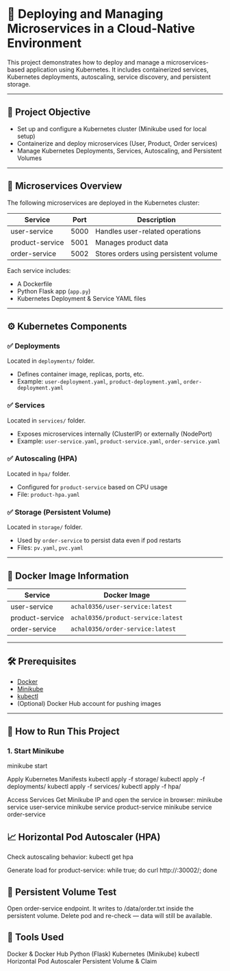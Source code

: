# 🚀 Deploying and Managing Microservices in a Cloud-Native Environment

This project demonstrates how to deploy and manage a microservices-based application using Kubernetes. It includes containerized services, Kubernetes deployments, autoscaling, service discovery, and persistent storage.

---

## 📌 Project Objective

- Set up and configure a Kubernetes cluster (Minikube used for local setup)
- Containerize and deploy microservices (User, Product, Order services)
- Manage Kubernetes Deployments, Services, Autoscaling, and Persistent Volumes

---

## 📂 Microservices Overview

The following microservices are deployed in the Kubernetes cluster:

| Service         | Port | Description                        |
|------------------|------|------------------------------------|
| user-service     | 5000 | Handles user-related operations    |
| product-service  | 5001 | Manages product data               |
| order-service    | 5002 | Stores orders using persistent volume |

Each service includes:
- A Dockerfile
- Python Flask app (`app.py`)
- Kubernetes Deployment & Service YAML files

---

## ⚙️ Kubernetes Components

### ✅ Deployments
Located in `deployments/` folder.

- Defines container image, replicas, ports, etc.
- Example: `user-deployment.yaml`, `product-deployment.yaml`, `order-deployment.yaml`

### ✅ Services
Located in `services/` folder.

- Exposes microservices internally (ClusterIP) or externally (NodePort)
- Example: `user-service.yaml`, `product-service.yaml`, `order-service.yaml`

### ✅ Autoscaling (HPA)
Located in `hpa/` folder.

- Configured for `product-service` based on CPU usage
- File: `product-hpa.yaml`

### ✅ Storage (Persistent Volume)
Located in `storage/` folder.

- Used by `order-service` to persist data even if pod restarts
- Files: `pv.yaml`, `pvc.yaml`

---

## 🐳 Docker Image Information

| Service         | Docker Image                            |
|------------------|-----------------------------------------|
| user-service     | `achal0356/user-service:latest`         |
| product-service  | `achal0356/product-service:latest`      |
| order-service    | `achal0356/order-service:latest`        |

---

## 🛠 Prerequisites

- [Docker](https://www.docker.com/)
- [Minikube](https://minikube.sigs.k8s.io/docs/)
- [kubectl](https://kubernetes.io/docs/tasks/tools/)
- (Optional) Docker Hub account for pushing images

---

## 🚀 How to Run This Project

### 1. Start Minikube
minikube start

Apply Kubernetes Manifests
	kubectl apply -f storage/
	kubectl apply -f deployments/
	kubectl apply -f services/
	kubectl apply -f hpa/

Access Services
	Get Minikube IP and open the service in browser:
		minikube service user-service
		minikube service product-service
		minikube service order-service

## 📈 Horizontal Pod Autoscaler (HPA)

Check autoscaling behavior:
	kubectl get hpa

Generate load for product-service:
	while true; do curl http://<minikube-ip>:30002/; done

## 💾 Persistent Volume Test
Open order-service endpoint.
It writes to /data/order.txt inside the persistent volume.
Delete pod and re-check — data will still be available.

## 🧰 Tools Used
Docker & Docker Hub
Python (Flask)
Kubernetes (Minikube)
kubectl
Horizontal Pod Autoscaler
Persistent Volume & Claim

